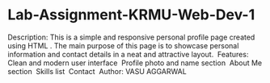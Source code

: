 # Lab-Assignment-KRMU-Web-Dev-1

Description:
‎This is a simple and responsive personal profile page created using HTML .
‎The main purpose of this page is to showcase personal information and contact details in a neat and attractive layout.
‎
‎Features:
‎
‎Clean and modern user interface
‎
‎Profile photo and name section
‎
‎About Me section
‎
‎Skills list
‎
‎Contact 
‎
‎Author: VASU AGGARWAL 